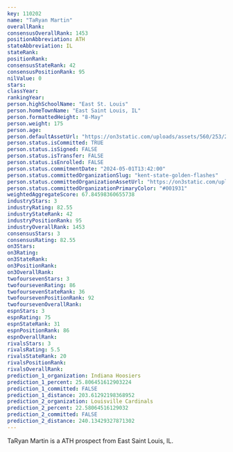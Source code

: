 ```yaml
---
key: 110202
name: "TaRyan Martin"
overallRank: 
consensusOverallRank: 1453
positionAbbreviation: ATH
stateAbbreviation: IL
stateRank: 
positionRank: 
consensusStateRank: 42
consensusPositionRank: 95
nilValue: 0
stars: 
classYear: 
rankingYear: 
person.highSchoolName: "East St. Louis"
person.homeTownName: "East Saint Louis, IL"
person.formattedHeight: "8-May"
person.weight: 175
person.age: 
person.defaultAssetUrl: "https://on3static.com/uploads/assets/560/253/253560.png"
person.status.isCommitted: TRUE
person.status.isSigned: FALSE
person.status.isTransfer: FALSE
person.status.isEnrolled: FALSE
person.status.commitmentDate: "2024-05-01T13:42:00"
person.status.committedOrganizationSlug: "kent-state-golden-flashes"
person.status.committedOrganizationAssetUrl: "https://on3static.com/uploads/assets/983/149/149983.svg"
person.status.committedOrganizationPrimaryColor: "#001931"
weightedAggregateScore: 67.84598360655738
industryStars: 3
industryRating: 82.55
industryStateRank: 42
industryPositionRank: 95
industryOverallRank: 1453
consensusStars: 3
consensusRating: 82.55
on3Stars: 
on3Rating: 
on3StateRank: 
on3PositionRank: 
on3OverallRank: 
twofoursevenStars: 3
twofoursevenRating: 86
twofoursevenStateRank: 36
twofoursevenPositionRank: 92
twofoursevenOverallRank: 
espnStars: 3
espnRating: 75
espnStateRank: 31
espnPositionRank: 86
espnOverallRank: 
rivalsStars: 3
rivalsRating: 5.5
rivalsStateRank: 20
rivalsPositionRank: 
rivalsOverallRank: 
prediction_1_organization: Indiana Hoosiers
prediction_1_percent: 25.806451612903224
prediction_1_committed: FALSE
prediction_1_distance: 203.61292198368952
prediction_2_organization: Louisville Cardinals
prediction_2_percent: 22.58064516129032
prediction_2_committed: FALSE
prediction_2_distance: 240.13429327871302
---
```

TaRyan Martin is a ATH prospect from East Saint Louis, IL.